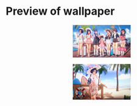 # Preview of wallpaper

<p align="center">
  <img src="1.png" style="max-width:30%; height:auto;"/>
  <figcaption style="text-align: center; font-size: 0.9em;>1.png 1920x1080</figcaption>
  <img src="2.png" style="max-width:30%; height:auto;"/>
  <img src="3.png" style="max-width:30%; height:auto;"/>
</p>
